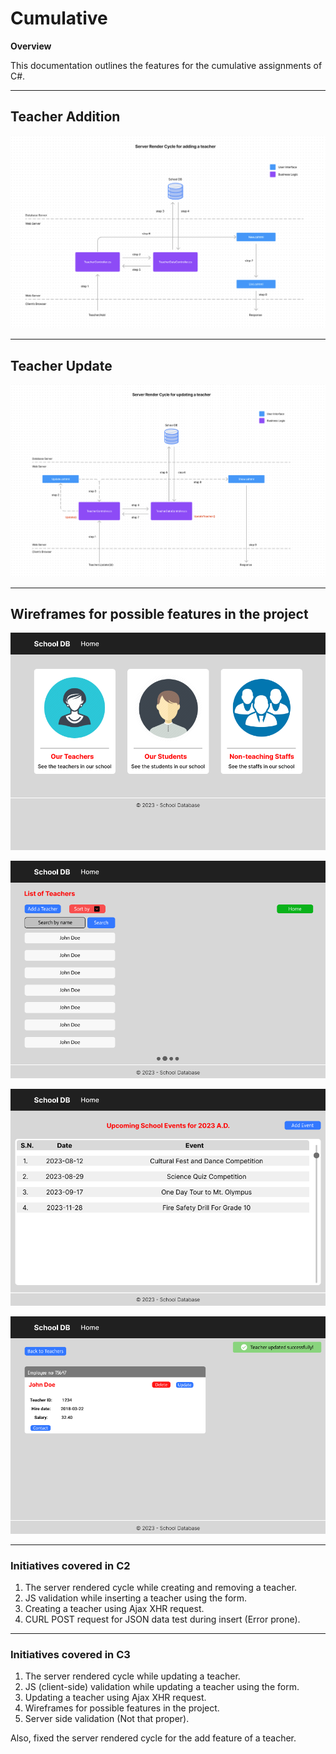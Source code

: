 # Cumulative

**Overview**

This documentation outlines the features for the cumulative assignments of C#.

---

## Teacher Addition

![Server Render Cycle while adding teacher](Teacher_Add.png)

---

## Teacher Update

![Server Render Cycle while updating teacher](Teacher_Update.png)


---

## Wireframes for possible features in the project

![The index page](Index.png)

![The search page](Search_page.png)

![Events Log](Events_log.png)

![Notification Feature](Update_Notification.png)


---

### Initiatives covered in C2

1. The server rendered cycle while creating and removing a teacher.
2. JS validation while inserting a teacher using the form.
3. Creating a teacher using Ajax XHR request.
4. CURL POST request for JSON data test during insert (Error prone).

---

### Initiatives covered in C3

1. The server rendered cycle while updating a teacher.
2. JS (client-side) validation while updating a teacher using the form.
3. Updating a teacher using Ajax XHR request.
4. Wireframes for possible features in the project.
5. Server side validation (Not that proper).

Also, fixed the server rendered cycle for the add feature of a teacher.
